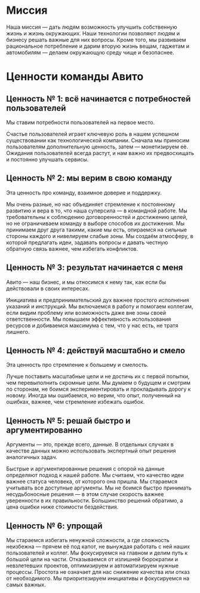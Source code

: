 # Миссия

Наша миссия — дать людям возможность улучшить собственную жизнь и жизнь окружающих.
Наши технологии позволяют людям и бизнесу решать важные для них вопросы. Кроме того, мы развиваем рациональное потребление и дарим вторую жизнь вещам, гаджетам и автомобилям — делаем окружающую среду чище и безопаснее.


# Ценности команды Авито

## Ценность № 1: всё начинается с потребностей пользователей 
Мы ставим потребности пользователей на первое место.

Счастье пользователей играет ключевую роль в нашем успешном существовании как технологической компании. Сначала мы приносим пользователям дополнительную ценность, затем — монетизируем её. Ожидания пользователей всегда растут, и нам важно их предвосхищать и постоянно улучшать сервисы. 

## Ценность № 2: мы верим в свою команду
Эта ценность про команду, взаимное доверие и поддержку. 

Мы очень разные, но нас объединяет стремление к постоянному развитию и вера в то, что наша суперсила — в командной работе. 
Мы требовательны к соблюдению договоренностей и достижению целей, но не ограничиваем команду в выборе способов их достижения. Мы принимаем друг друга такими, какие мы есть, опираемся на сильные стороны каждого и нивелируем слабые зоны. Мы создаём атмосферу, в которой предлагать идеи, задавать вопросы и давать честную обратную связь важнее, чем избегать конфликтов. 

## Ценность № 3: результат начинается с меня 
Авито — наш бизнес, и мы относимся к нему так, как если бы действовали в своих интересах. 

Инициатива и предпринимательский дух важнее простого исполнения указаний и инструкций. Мы включаемся в работу и помогаем коллегам, если видим проблему или возможность даже вне зоны своей ответственности. Мы повышаем эффективность использования ресурсов и добиваемся максимума с тем, что у нас есть, не тратя лишнего. 

## Ценность № 4: действуй масштабно и смело 
Эта ценность про стремление к большему и смелость.

Лучше поставить масштабные цели и не достичь их с первой попытки, чем перевыполнить скромные цели. Мы думаем о будущем и смотрим по сторонам, не боимся экспериментировать и прокладывать дорогу к новому. Иногда мы ошибаемся, но верим, что опыт, полученный на ошибках, важнее, чем стремление избежать ошибок.

## Ценность № 5: решай быстро и аргументированно 
Аргументы — это, прежде всего, данные. В отдельных случаях в качестве данных можно использовать экспертный опыт решения аналогичных задач.

Быстрые и аргументированные решения с опорой на данные определяют подход к нашей работе. Мы считаем, что качество идеи важнее статуса человека, от которого она пришла. Мы стараемся учитывать все доступные аргументы. Мы не боимся быстро принимать несудьбоносные решения — в этом случае скорость важнее уверенности в их правильности. Большинство решений обратимо, а цена ошибки ниже стоимости бездействия.

## Ценность № 6: упрощай 
Мы стараемся избегать ненужной сложности, а где сложность неизбежна — прячем её под капот, не вынуждая работать с ней наших пользователей и коллег. 
Мы фокусируемся на главном и делим путь к большой цели на части. Отказываемся от излишней бюрократии и невзлетевших проектов, оптимизируем и автоматизируем нужные процессы. Простота не означает для нас снижение качества или отказ от необходимого. Мы приоритезируем инициативы и фокусируемся на самых важных.
